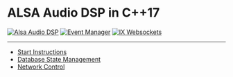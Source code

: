 # ALSA Audio DSP in C++17

[![Alsa Audio DSP](https://img.shields.io/badge/AlsaAudioDSP-Dependencies-darkgreen?logo=github)](https://github.com/l-bnp)
[![Event Manager](https://img.shields.io/badge/C++EventManager-@master-darkblue?logo=c%2B%2B)](https://github.com/l-bnp)
[![IX Websockets](https://img.shields.io/badge/IXWebSockets-@master-darkorange?logo=c%2B%2B)](https://github.com/machinezone/IXWebSocket.git)

---

- [Start Instructions](./docs/Running%20The%20Program.md)
- [Database State Management](./docs/State%20Managing.md)
- [Network Control](./docs/DSP%20Network%20Control.md)